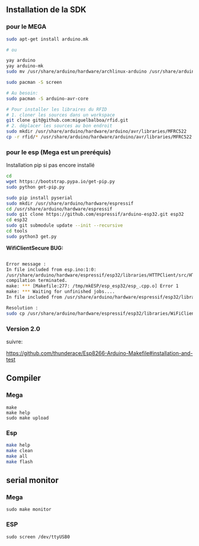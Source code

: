 ## Installation de la SDK
### pour le MEGA
```Bash
sudo apt-get install arduino.mk

# ou 

yay arduino
yay arduino-mk
sudo mv /usr/share/arduino/hardware/archlinux-arduino /usr/share/arduino/hardware/arduino

sudo pacman -S screen

# Au besoin:
sudo pacman -S arduino-avr-core

# Pour installer les libraires du RFID
# 1. cloner les sources dans un workspace
git clone git@github.com:miguelbalboa/rfid.git
# 2. déplacer les sources au bon endroit
sudo mkdir /usr/share/arduino/hardware/arduino/avr/libraries/MFRC522
cp -r rfid/* /usr/share/arduino/hardware/arduino/avr/libraries/MFRC522

```
### pour le esp (Mega est un preréquis)
Installation pip si pas encore installé
```Bash
cd
wget https://bootstrap.pypa.io/get-pip.py
sudo python get-pip.py
```

```Bash
sudo pip install pyserial
sudo mkdir /usr/share/arduino/hardware/espressif
cd /usr/share/arduino/hardware/espressif
sudo git clone https://github.com/espressif/arduino-esp32.git esp32
cd esp32
sudo git submodule update --init --recursive
cd tools
sudo python3 get.py
```

**WifiClientSecure BUG:**

```Bash

Error message :
In file included from esp.ino:1:0:
/usr/share/arduino/hardware/espressif/esp32/libraries/HTTPClient/src/HTTPClient.h:35:30: fatal error: WiFiClientSecure.h: No such file or directory
compilation terminated.
make: *** [Makefile:277: /tmp/mkESP/esp_esp32/esp_.cpp.o] Error 1
make: *** Waiting for unfinished jobs....
In file included from /usr/share/arduino/hardware/espressif/esp32/libraries/HTTPClient/src/HTTPClient.cpp:40:0:

Resolution :
sudo cp /usr/share/arduino/hardware/espressif/esp32/libraries/WiFiClientSecure/src/* /usr/share/arduino/hardware/espressif/esp32/libraries/WiFi/src
```

### Version 2.0

suivre:

https://github.com/thunderace/Esp8266-Arduino-Makefile#installation-and-test

## Compiler

### Mega
```
make
make help
sudo make upload
```

### Esp
```Bash
make help
make clean
make all
make flash
```

## serial monitor

### Mega

```
sudo make monitor
```



### ESP

```
sudo screen /dev/ttyUSB0
```

